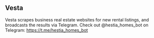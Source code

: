 ## Vesta

Vesta scrapes business real estate websites for new rental listings, and broadcasts the results via Telegram. Check out @hestia_homes_bot on Telegram: https://t.me/hestia_homes_bot
